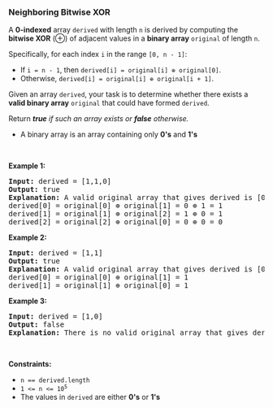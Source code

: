 
<h3>Neighboring Bitwise XOR</h3>
<div><p>A <strong>0-indexed</strong> array <code>derived</code> with length <code>n</code> is derived by computing the <strong>bitwise XOR</strong> (⊕) of adjacent values in a <strong>binary array</strong> <code>original</code> of length <code>n</code>.</p>
<p>Specifically, for each index <code>i</code> in the range <code>[0, n - 1]</code>:</p>
<ul>
<li>If <code>i = n - 1</code>, then <code>derived[i] = original[i] ⊕ original[0]</code>.</li>
<li>Otherwise, <code>derived[i] = original[i] ⊕ original[i + 1]</code>.</li>
</ul>
<p>Given an array <code>derived</code>, your task is to determine whether there exists a <strong>valid binary array</strong> <code>original</code> that could have formed <code>derived</code>.</p>
<p>Return <em><strong>true</strong> if such an array exists or <strong>false</strong> otherwise.</em></p>
<ul>
<li>A binary array is an array containing only <strong>0's</strong> and <strong>1's</strong></li>
</ul>
<p> </p>
<p><strong>Example 1:</strong></p>
<pre><strong>Input:</strong> derived = [1,1,0]
<strong>Output:</strong> true
<strong>Explanation:</strong> A valid original array that gives derived is [0,1,0].
derived[0] = original[0] ⊕ original[1] = 0 ⊕ 1 = 1 
derived[1] = original[1] ⊕ original[2] = 1 ⊕ 0 = 1
derived[2] = original[2] ⊕ original[0] = 0 ⊕ 0 = 0
</pre>
<p><strong>Example 2:</strong></p>
<pre><strong>Input:</strong> derived = [1,1]
<strong>Output:</strong> true
<strong>Explanation:</strong> A valid original array that gives derived is [0,1].
derived[0] = original[0] ⊕ original[1] = 1
derived[1] = original[1] ⊕ original[0] = 1
</pre>
<p><strong>Example 3:</strong></p>
<pre><strong>Input:</strong> derived = [1,0]
<strong>Output:</strong> false
<strong>Explanation:</strong> There is no valid original array that gives derived.
</pre>
<p> </p>
<p><strong>Constraints:</strong></p>
<ul>
<li><code>n == derived.length</code></li>
<li><code>1 &lt;= n &lt;= 10<sup>5</sup></code></li>
<li>The values in <code>derived</code> are either <strong>0's</strong> or <strong>1's</strong></li>
</ul>
</div>

